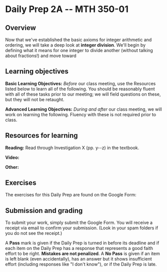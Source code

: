 # Daily Prep 2A -- MTH 350-01

## Overview 

Now that we've established the basic axioms for integer arithmetic and ordering, we will take a deep look at **integer division**. We'll begin by defining what it means for one integer to divide another (without talking about fractions!) and move toward 

## Learning objectives 

**Basic Learning Objectives:** *Before* our class meeting, use the Resources listed below to learn all of the following. You should be reasonably fluent with all of these tasks prior to our meeting; we will field questions on these, but they will not be retaught. 


**Advanced Learning Objectives:** *During and after* our class meeting, we will work on learning the following. Fluency with these is not required prior to class. 


## Resources for learning

**Reading:** Read through Investigation X (pp. y--z) in the textbook. 

**Video:** 

**Other:** 

## Exercises 

The exercises for this Daily Prep are found on the Google Form: 



## Submission and grading 

To submit your work, simply submit the Google Form. You will receive a receipt via email to confirm your submission. (Look in your spam folders if you do not see the receipt.) 

A **Pass** mark is given if the Daily Prep is turned in before its deadline and if each item on the Daily Prep has a response that represents a good faith effort to be right. **Mistakes are not penalized**. A **No Pass** is given if an item is left blank (even accidentally), has an answer but it shows insufficient effort (including responses like "I don't know"), or if the Daily Prep is late.
<!--stackedit_data:
eyJoaXN0b3J5IjpbLTIxMDU0ODM5NTFdfQ==
-->